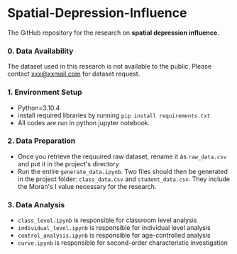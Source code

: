 # Spatial-Depression-Influence

The GitHub repository for the research on  **spatial depression influence**.

### 0. Data Availability
The dataset used in this research is not available to the public. Please contact xxx@xxmail.com for dataset request.

### 1. Environment Setup
- Python=3.10.4
- install required libraries by running ``pip install requirements.txt``
- All codes are run in python jupyter notebook.

### 2. Data Preparation
- Once you retrieve the requuired raw dataset, rename it as ``raw_data.csv`` and put it in the project's directory
- Run the entire ``generate_data.ipynb``. Two files should then be generated in the project folder: ``class_data.csv`` and ``student_data.csv``. They include the Moran's I value necessary for the research.

### 3. Data Analysis
- ``class_level.ipynb`` is responsible for classroom level analysis
- ``individual_level.ipynb`` is responsible for individual level analysis
- ``control_analysis.ipynb`` is responsible for age-controlled analysis
- ``curve.ipynb`` is responsible for second-order characteristic investigation

